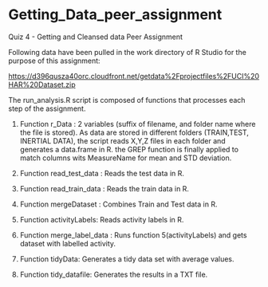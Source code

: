 # Getting_Data_peer_assignment
Quiz 4 - Getting and Cleansed data Peer Assignment

Following data have been pulled in the work directory of R Studio for the purpose of this assignment: 

https://d396qusza40orc.cloudfront.net/getdata%2Fprojectfiles%2FUCI%20HAR%20Dataset.zip

The run_analysis.R script is composed of functions that processes each step of the assignment. 

1. Function r_Data : 2 variables (suffix of filename, and folder name where the file is stored). As data are stored in different folders (TRAIN,TEST, INERTIAL DATA), the script reads X,Y,Z files in each folder and generates a data.frame in R. the GREP function is finally applied to match columns wits MeasureName for mean and STD deviation. 

2. Function read_test_data : Reads the test data in R. 

3. Function read_train_data : Reads the train data in R. 

4. Function mergeDataset : Combines Train and Test data in R. 

5. Function activityLabels: Reads activity labels in R.

6. Function merge_label_data : Runs function 5(activityLabels) and gets dataset with labelled activity.

7. Function tidyData: Generates a tidy data set with average values.

8. Function tidy_datafile: Generates the results in a TXT file.
